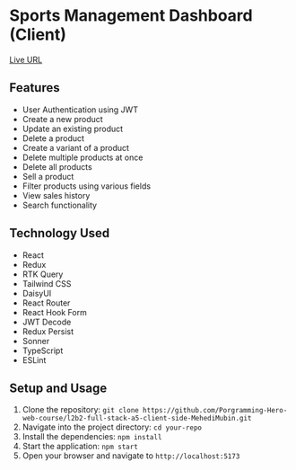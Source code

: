 # Sports Management Dashboard (Client)

[Live URL](https://storied-biscuit-df9268.netlify.app/)

## Features

-  User Authentication using JWT
-  Create a new product
-  Update an existing product
-  Delete a product
-  Create a variant of a product
-  Delete multiple products at once
-  Delete all products
-  Sell a product
-  Filter products using various fields
-  View sales history
-  Search functionality

## Technology Used

-  React
-  Redux
-  RTK Query
-  Tailwind CSS
-  DaisyUI
-  React Router
-  React Hook Form
-  JWT Decode
-  Redux Persist
-  Sonner
-  TypeScript
-  ESLint

## Setup and Usage

1. Clone the repository: `git clone https://github.com/Porgramming-Hero-web-course/l2b2-full-stack-a5-client-side-MehediMubin.git`
2. Navigate into the project directory: `cd your-repo`
3. Install the dependencies: `npm install`
4. Start the application: `npm start`
5. Open your browser and navigate to `http://localhost:5173`
